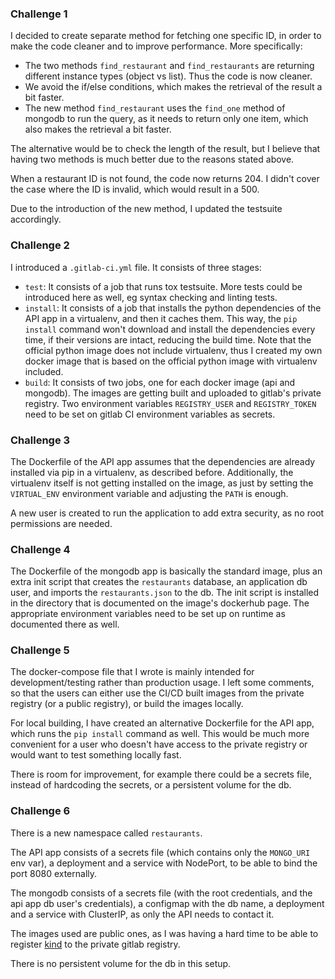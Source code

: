 ### Challenge 1

I decided to create separate method for fetching one specific ID, in order to
make the code cleaner and to improve performance. More specifically:
- The two methods `find_restaurant` and `find_restaurants` are returning
  different instance types (object vs list). Thus the code is now cleaner.
- We avoid the if/else conditions, which makes the retrieval of the result a
  bit faster.
- The new method `find_restaurant` uses the `find_one` method of mongodb to
  run the query, as it needs to return only one item, which also makes the
  retrieval a bit faster.

The alternative would be to check the length of the result, but I believe that
having two methods is much better due to the reasons stated above.

When a restaurant ID is not found, the code now returns 204. I didn't cover the
case where the ID is invalid, which would result in a 500.

Due to the introduction of the new method, I updated the testsuite accordingly.

### Challenge 2

I introduced a `.gitlab-ci.yml` file. It consists of three stages:

- `test`: It consists of a job that runs tox testsuite. More tests could be
  introduced here as well, eg syntax checking and linting tests.
- `install`: It consists of a job that installs the python dependencies of the
  API app in a virtualenv, and then it caches them. This way, the `pip install`
  command won't download and install the dependencies every time, if their
  versions are intact, reducing the build time. Note that the official python
  image does not include virtualenv, thus I created my own docker image that is
  based on the official python image with virtualenv included.
- `build`: It consists of two jobs, one for each docker image (api and
  mongodb). The images are getting built and uploaded to gitlab's private
  registry. Two environment variables `REGISTRY_USER` and `REGISTRY_TOKEN` need
  to be set on gitlab CI environment variables as secrets.

### Challenge 3

The Dockerfile of the API app assumes that the dependencies are already
installed via pip in a virtualenv, as described before. Additionally, the
virtualenv itself is not getting installed on the image, as just by setting the
`VIRTUAL_ENV` environment variable and adjusting the `PATH` is enough.

A new user is created to run the application to add extra security, as no root
permissions are needed.

### Challenge 4

The Dockerfile of the mongodb app is basically the standard image, plus an
extra init script that creates the `restaurants` database, an application db
user, and imports the `restaurants.json` to the db. The init script is
installed in the directory that is documented on the image's dockerhub page.
The appropriate environment variables need to be set up on runtime as
documented there as well.

### Challenge 5

The docker-compose file that I wrote is mainly intended for development/testing
rather than production usage. I left some comments, so that the users can
either use the CI/CD built images from the private registry (or a public
registry), or build the images locally.

For local building, I have created an alternative Dockerfile for the API app,
which runs the `pip install` command as well. This would be much more
convenient for a user who doesn't have access to the private registry or would
want to test something locally fast.

There is room for improvement, for example there could be a secrets file,
instead of hardcoding the secrets, or a persistent volume for the db.

### Challenge 6

There is a new namespace called `restaurants`.

The API app consists of a secrets file (which contains only the `MONGO_URI`
env var), a deployment and a service with NodePort, to be able to bind the port
8080 externally.

The mongodb consists of a secrets file (with the root credentials, and the api
app db user's credentials), a configmap with the db name, a deployment and a
service with ClusterIP, as only the API needs to contact it.

The images used are public ones, as I was having a hard time to be able
to register [kind](https://kind.sigs.k8s.io/) to the private gitlab registry.

There is no persistent volume for the db in this setup.
